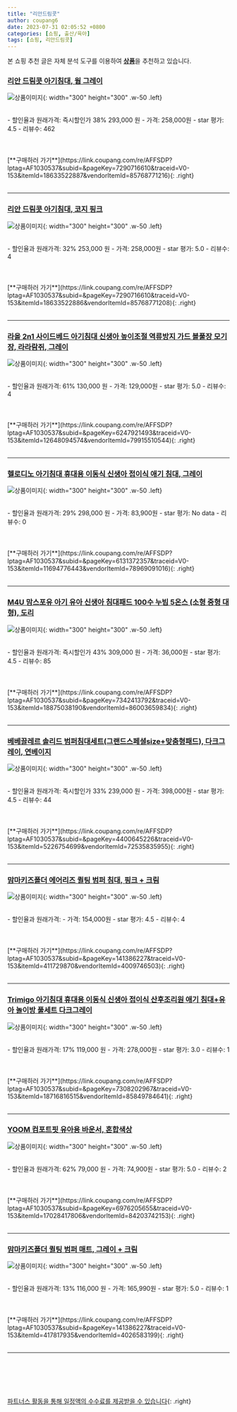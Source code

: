 ```yaml
---
title: "리안드림콧"
author: coupang6
date: 2023-07-31 02:05:52 +0800
categories: [쇼핑, 출산/육아]
tags: [쇼핑, 리안드림콧]
---
```


본 쇼핑 추천 글은 자체 분석 도구를 이용하여 [**상품**](https://link.coupang.com/a/bao1ui)을 추천하고 있습니다.

### [리안 드림콧 아기침대, 웜 그레이](https://link.coupang.com/re/AFFSDP?lptag=AF1030537&subid=&pageKey=7290716610&traceid=V0-153&itemId=18633522887&vendorItemId=85768771216)

![상품이미지](https://thumbnail10.coupangcdn.com/thumbnails/remote/230x230ex/image/retail/images/2023/04/24/18/0/c720ff52-84dd-4768-8002-d4fce95e8915.jpg){: width="300" height="300" .w-50 .left}


<br>
- 할인율과 원래가격: 즉시할인가 38%  293,000   원
- 가격: 258,000원
- star 평가: 4.5
- 리뷰수: 462
<br>
<br>
<br>
<br>
[**구매하러 가기**](https://link.coupang.com/re/AFFSDP?lptag=AF1030537&subid=&pageKey=7290716610&traceid=V0-153&itemId=18633522887&vendorItemId=85768771216){: .right}
<br>
<br>

---

### [리안 드림콧 아기침대, 코지 핑크](https://link.coupang.com/re/AFFSDP?lptag=AF1030537&subid=&pageKey=7290716610&traceid=V0-153&itemId=18633522886&vendorItemId=85768771208)

![상품이미지](https://thumbnail8.coupangcdn.com/thumbnails/remote/230x230ex/image/retail/images/2023/04/24/18/9/1bac79c5-3057-4806-8b5d-946e882c6daf.jpg){: width="300" height="300" .w-50 .left}


<br>
- 할인율과 원래가격: 32%  253,000   원
- 가격: 258,000원
- star 평가: 5.0
- 리뷰수: 4
<br>
<br>
<br>
<br>
[**구매하러 가기**](https://link.coupang.com/re/AFFSDP?lptag=AF1030537&subid=&pageKey=7290716610&traceid=V0-153&itemId=18633522886&vendorItemId=85768771208){: .right}
<br>
<br>

---

### [라올 2n1 사이드베드 아기침대 신생아 높이조절 역류방지 가드 볼풀장 모기장, 라라람쥐, 그레이](https://link.coupang.com/re/AFFSDP?lptag=AF1030537&subid=&pageKey=6247921493&traceid=V0-153&itemId=12648094574&vendorItemId=79915510544)

![상품이미지](https://thumbnail10.coupangcdn.com/thumbnails/remote/230x230ex/image/vendor_inventory/45e5/3af32c5fb3e7f5db57dc50f0d98c912afaa51f016a5344f9f5f6e85bcd45.jpg){: width="300" height="300" .w-50 .left}


<br>
- 할인율과 원래가격: 61%  130,000   원
- 가격: 129,000원
- star 평가: 5.0
- 리뷰수: 4
<br>
<br>
<br>
<br>
[**구매하러 가기**](https://link.coupang.com/re/AFFSDP?lptag=AF1030537&subid=&pageKey=6247921493&traceid=V0-153&itemId=12648094574&vendorItemId=79915510544){: .right}
<br>
<br>

---

### [헬로디노 아기침대 휴대용 이동식 신생아 접이식 애기 침대, 그레이](https://link.coupang.com/re/AFFSDP?lptag=AF1030537&subid=&pageKey=6131372357&traceid=V0-153&itemId=11694776443&vendorItemId=78969091016)

![상품이미지](https://thumbnail8.coupangcdn.com/thumbnails/remote/230x230ex/image/vendor_inventory/5107/d5daaaaf2b34389dda7ea93b2d7fce24c4e1955c8ec9075b1303d747aa57.jpg){: width="300" height="300" .w-50 .left}


<br>
- 할인율과 원래가격: 29%  298,000   원
- 가격: 83,900원
- star 평가: No data
- 리뷰수: 0
<br>
<br>
<br>
<br>
[**구매하러 가기**](https://link.coupang.com/re/AFFSDP?lptag=AF1030537&subid=&pageKey=6131372357&traceid=V0-153&itemId=11694776443&vendorItemId=78969091016){: .right}
<br>
<br>

---

### [M4U 맘스포유 아기 유아 신생아 침대패드 100수 누빔 5온스 (소형 중형 대형), 도리](https://link.coupang.com/re/AFFSDP?lptag=AF1030537&subid=&pageKey=7342413792&traceid=V0-153&itemId=18875038190&vendorItemId=86003659834)

![상품이미지](https://thumbnail8.coupangcdn.com/thumbnails/remote/230x230ex/image/vendor_inventory/e7a7/2f08920f9d59d9f6f845e54121db8915febb53763e05395718d621b75a2e.jpg){: width="300" height="300" .w-50 .left}


<br>
- 할인율과 원래가격: 즉시할인가 43%  309,000   원
- 가격: 36,000원
- star 평가: 4.5
- 리뷰수: 85
<br>
<br>
<br>
<br>
[**구매하러 가기**](https://link.coupang.com/re/AFFSDP?lptag=AF1030537&subid=&pageKey=7342413792&traceid=V0-153&itemId=18875038190&vendorItemId=86003659834){: .right}
<br>
<br>

---

### [베베끌레르 솔리드 범퍼침대세트(그랜드스페셜size+맞춤형패드), 다크그레이, 연베이지](https://link.coupang.com/re/AFFSDP?lptag=AF1030537&subid=&pageKey=4400645226&traceid=V0-153&itemId=5226754699&vendorItemId=72535835955)

![상품이미지](https://thumbnail6.coupangcdn.com/thumbnails/remote/230x230ex/image/vendor_inventory/1596/da6757d5f20c0369c56f18c80bc7e4fd08c52da2e2004f7e8104f82600cf.jpg){: width="300" height="300" .w-50 .left}


<br>
- 할인율과 원래가격: 즉시할인가 33%  239,000   원
- 가격: 398,000원
- star 평가: 4.5
- 리뷰수: 44
<br>
<br>
<br>
<br>
[**구매하러 가기**](https://link.coupang.com/re/AFFSDP?lptag=AF1030537&subid=&pageKey=4400645226&traceid=V0-153&itemId=5226754699&vendorItemId=72535835955){: .right}
<br>
<br>

---

### [맘마키즈폴더 에어리즈 퀼팅 범퍼 침대, 핑크 + 크림](https://link.coupang.com/re/AFFSDP?lptag=AF1030537&subid=&pageKey=141386227&traceid=V0-153&itemId=411729870&vendorItemId=4009746503)

![상품이미지](https://thumbnail9.coupangcdn.com/thumbnails/remote/230x230ex/image/retail/images/1116651575518676-fcb96dfe-f0ec-4173-92fa-127ca3c4515b.png){: width="300" height="300" .w-50 .left}


<br>
- 할인율과 원래가격: 
- 가격: 154,000원
- star 평가: 4.5
- 리뷰수: 4
<br>
<br>
<br>
<br>
[**구매하러 가기**](https://link.coupang.com/re/AFFSDP?lptag=AF1030537&subid=&pageKey=141386227&traceid=V0-153&itemId=411729870&vendorItemId=4009746503){: .right}
<br>
<br>

---

### [Trimigo 아기침대 휴대용 이동식 신생아 접이식 산후조리원 애기 침대+유아 놀이방 풀세트 다크그레이](https://link.coupang.com/re/AFFSDP?lptag=AF1030537&subid=&pageKey=7308202967&traceid=V0-153&itemId=18716816515&vendorItemId=85849784641)

![상품이미지](https://thumbnail9.coupangcdn.com/thumbnails/remote/230x230ex/image/vendor_inventory/65bf/b11f273f3127f9110331e8de87d7a64128be07bdfa52f3e091287b2756b6.jpg){: width="300" height="300" .w-50 .left}


<br>
- 할인율과 원래가격: 17%  119,000   원
- 가격: 278,000원
- star 평가: 3.0
- 리뷰수: 1
<br>
<br>
<br>
<br>
[**구매하러 가기**](https://link.coupang.com/re/AFFSDP?lptag=AF1030537&subid=&pageKey=7308202967&traceid=V0-153&itemId=18716816515&vendorItemId=85849784641){: .right}
<br>
<br>

---

### [YOOM 컴포트핏 유아용 바운서, 혼합색상](https://link.coupang.com/re/AFFSDP?lptag=AF1030537&subid=&pageKey=6976205655&traceid=V0-153&itemId=17028417806&vendorItemId=84203742153)

![상품이미지](https://thumbnail6.coupangcdn.com/thumbnails/remote/230x230ex/image/rs_quotation_api/uzrpw1y0/d3354c4fc2a84b64a5a6f6267f51b12c.jpg){: width="300" height="300" .w-50 .left}


<br>
- 할인율과 원래가격: 62%  79,000   원
- 가격: 74,900원
- star 평가: 5.0
- 리뷰수: 2
<br>
<br>
<br>
<br>
[**구매하러 가기**](https://link.coupang.com/re/AFFSDP?lptag=AF1030537&subid=&pageKey=6976205655&traceid=V0-153&itemId=17028417806&vendorItemId=84203742153){: .right}
<br>
<br>

---

### [맘마키즈폴더 퀼팅 범퍼 매트, 그레이 + 크림](https://link.coupang.com/re/AFFSDP?lptag=AF1030537&subid=&pageKey=141386227&traceid=V0-153&itemId=417817935&vendorItemId=4026583199)

![상품이미지](https://thumbnail7.coupangcdn.com/thumbnails/remote/230x230ex/image/retail/images/6567015853800-9b4af8e4-6c93-4ac4-a84e-de1078f7ead0.jpg){: width="300" height="300" .w-50 .left}


<br>
- 할인율과 원래가격: 13%  116,000   원
- 가격: 165,990원
- star 평가: 5.0
- 리뷰수: 1
<br>
<br>
<br>
<br>
[**구매하러 가기**](https://link.coupang.com/re/AFFSDP?lptag=AF1030537&subid=&pageKey=141386227&traceid=V0-153&itemId=417817935&vendorItemId=4026583199){: .right}
<br>
<br>

---
<br><br><br><br><br> [파트너스 활동을 통해 일정액의 수수료를 제공받을 수 있습니다](https://link.coupang.com/a/bao1ui){: .right}